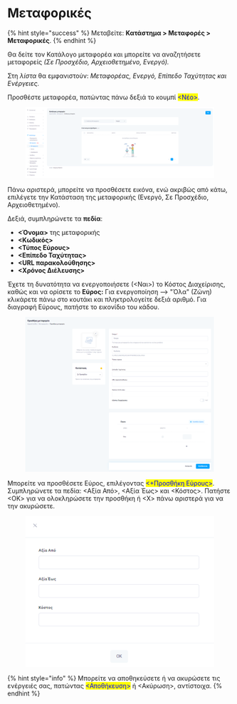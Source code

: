 # Μεταφορικές

{% hint style="success" %}
Μεταβείτε: **Κατάστημα > Μεταφορές > Μεταφορικές**.
{% endhint %}

Θα δείτε τον Κατάλογο μεταφορέα και μπορείτε να αναζητήσετε μεταφορείς _(Σε Προσχέδιο, Αρχειοθετημένο, Ενεργό)._&#x20;

Στη _λίστα_ θα εμφανιστούν: _Μεταφορέας, Ενεργό, Επίπεδο Ταχύτητας και Ενέργειες._

Προσθέστε μεταφορέα, πατώντας πάνω δεξιά το κουμπί <mark style="color:blue;"><Νέο></mark>.&#x20;

<figure><img src="../../.gitbook/assets/ScreenHunter 176.png" alt=""><figcaption></figcaption></figure>

Πάνω αριστερά, μπορείτε να προσθέσετε εικόνα, ενώ ακριβώς από κάτω, επιλέγετε την Κατάσταση της μεταφορικής (Ενεργό, Σε Προσχέδιο, Αρχειοθετημένο).&#x20;

Δεξιά, συμπληρώνετε τα **πεδία**:

* **<Όνομα>** της μεταφορικής
* **<Κωδικός>**
* **<Τύπος Εύρους>**
* **<Επίπεδο Ταχύτητας>**
* **\<URL παρακολούθησης>**
* **<Χρόνος Διέλευσης>**

Έχετε τη δυνατότητα να ενεργοποιήσετε (<Ναι>) το Κόστος Διαχείρισης, καθώς και να ορίσετε το **Εύρος:** Για ενεργοποίηση --> "Όλα" (Ζώνη) κλικάρετε πάνω στο κουτάκι και πληκτρολογείτε δεξιά αριθμό. Για διαγραφή Εύρους, πατήστε το εικονίδιο του κάδου.

<figure><img src="../../.gitbook/assets/ScreenHunter 179.png" alt=""><figcaption></figcaption></figure>

Μπορείτε να προσθέσετε Εύρος, επιλέγοντας <mark style="color:blue;"><+Προσθήκη Εύρους></mark>. Συμπληρώνετε τα πεδία: <Αξία Από>, <Αξία Έως> και <Κόστος>. Πατήστε <ΟΚ> για να ολοκληρώσετε την προσθήκη ή <Χ> πάνω αριστερά για να την ακυρώσετε.&#x20;

<figure><img src="../../.gitbook/assets/ScreenHunter 178.png" alt=""><figcaption></figcaption></figure>

{% hint style="info" %}
Μπορείτε να αποθηκεύσετε ή να ακυρώσετε τις ενέργειές σας, πατώντας <mark style="color:blue;"><Αποθήκευση></mark> ή <Ακύρωση>, αντίστοιχα.
{% endhint %}
